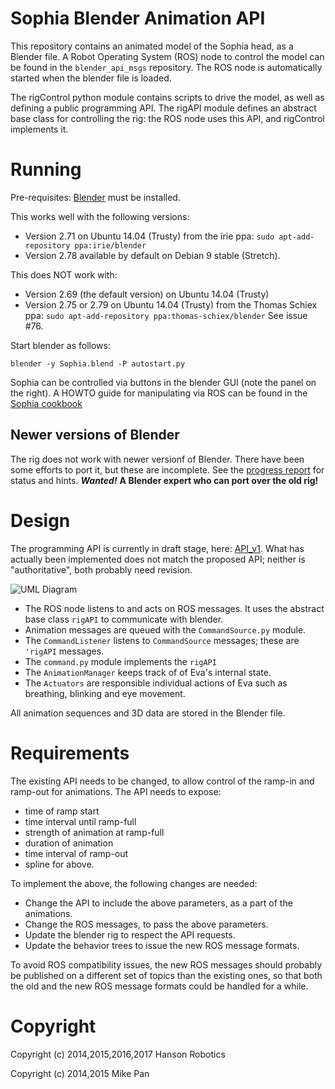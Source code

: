 # Sophia Blender Animation API

This repository contains an animated model of the Sophia head, as a
Blender file. A Robot Operating System (ROS) node to control the model
can be found in the `blender_api_msgs` repository. The ROS node is
automatically started when the blender file is loaded.

The rigControl python module contains scripts to drive the model, as
well as defining a public programming API.  The rigAPI module defines an
abstract base class for controlling the rig: the ROS node uses this API,
and rigControl implements it.

# Running

Pre-requisites: [Blender](https://www.blender.org/) must be installed.

This works well with the following versions:
* Version 2.71 on Ubuntu 14.04 (Trusty) from the irie ppa:
  `sudo apt-add-repository ppa:irie/blender`
* Version 2.78 available by default on Debian 9 stable (Stretch).

This does NOT work with:
* Version 2.69 (the default version) on Ubuntu 14.04 (Trusty)
* Version 2.75 or 2.79 on Ubuntu 14.04 (Trusty) from the Thomas Schiex
  ppa: `sudo apt-add-repository ppa:thomas-schiex/blender`
  See issue #76.

Start blender as follows:

```
blender -y Sophia.blend -P autostart.py
```

Sophia can be controlled via buttons in the blender GUI (note the panel
on the right).  A HOWTO guide for manipulating via ROS can be found in
the [Sophia cookbook](https://github.com/hansonrobotics/blender_api_msgs/blob/master/cookbook.md)

## Newer versions of Blender
The rig does not work with newer versionf of Blender. There have been
some efforts to port it, but these are incomplete.  See the
[progress report](README_PROGRESS.md) for status and hints.
***Wanted!*** **A Blender expert who can port over the old rig!**

# Design
The programming API is currently in draft stage, here:
[API_v1](docs/API_v1.md). What has actually been implemented does not
match the proposed API; neither is "authoritative", both probably need
revision.

![UML Diagram](docs/evaEmoDesign.png)

* The ROS node listens to and acts on ROS messages.  It uses the
  abstract base class `rigAPI` to communicate with blender.
* Animation messages are queued with the `CommandSource.py` module.
* The `CommandListener` listens to `CommandSource` messages; these
  are `'rigAPI` messages.
* The `command.py` module implements the `rigAPI`
* The `AnimationManager` keeps track of of Eva's internal state.
* The `Actuators` are responsible individual actions of Eva such as
  breathing, blinking and eye movement.

All animation sequences and 3D data are stored in the Blender file.

# Requirements #
The existing API needs to be changed, to allow control of the ramp-in and
ramp-out for animations. The API needs to expose:

* time of ramp start
* time interval until ramp-full
* strength of animation at ramp-full
* duration of animation
* time interval of ramp-out
* spline for above.

To implement the above, the following changes are needed:
* Change the API to include the above parameters, as a part of the animations.
* Change the ROS messages, to pass the above parameters.
* Update the blender rig to respect the API requests.
* Update the behavior trees to issue the new ROS message formats.

To avoid ROS compatibility issues, the new ROS messages should probably
be published on a different set of topics than the existing ones, so that
both the old and the new ROS message formats could be handled for a while.

# Copyright

Copyright (c) 2014,2015,2016,2017 Hanson Robotics

Copyright (c) 2014,2015 Mike Pan
